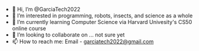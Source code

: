 - 👋 Hi, I’m @GarciaTech2022
- 👀 I’m interested in programming, robots, insects, and science as a whole
- 🌱 I’m currently learning Computer Science via Harvard Univesity's CS50 online course
- 💞️ I’m looking to collaborate on ... not sure yet
- 📫 How to reach me: Email - garciatech2022@gmail.com

<!---
GarciaTech2022/GarciaTech2022 is a ✨ special ✨ repository because its `README.md` (this file) appears on your GitHub profile.
You can click the Preview link to take a look at your changes.
--->
